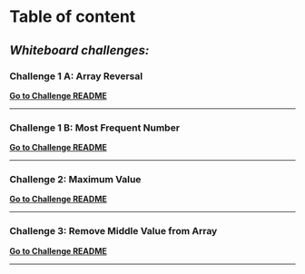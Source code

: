 # Table of content

## *Whiteboard challenges:*

### Challenge 1 A: Array Reversal
[**Go to Challenge README**](challenges-and-data-structures/whiteboard-challenges/array-reversal/README.md)


---


### Challenge 1 B: Most Frequent Number
[**Go to Challenge README**](challenges-and-data-structures/whiteboard-challenges/most-frequent-number/README.md)


---

### Challenge 2: Maximum Value
[**Go to Challenge README**](challenges-and-data-structures/whiteboard-challenges/maximum-value/README.md)


---


### Challenge 3: Remove Middle Value from Array
[**Go to Challenge README**](whiteboard-challenges/remove-middle-value-from-array/README.md)


---